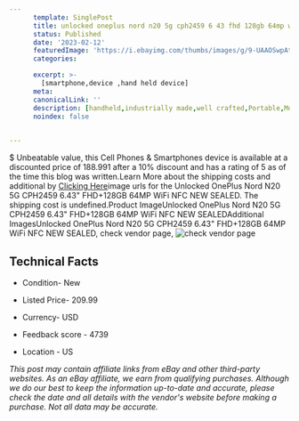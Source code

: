 ```yaml
---
      template: SinglePost
      title: unlocked oneplus nord n20 5g cph2459 6 43 fhd 128gb 64mp wifi nfc new sealed
      status: Published
      date: '2023-02-12'
      featuredImage: 'https://i.ebayimg.com/thumbs/images/g/9-UAAOSwpAtjv16H/s-l225.jpg'
      categories: 

      excerpt: >-
        [smartphone,device ,hand held device]
      meta:
      canonicalLink: ''
      description: [handheld,industrially made,well crafted,Portable,Mobile,Compact,Convenient,Lightweight,Maneuverable,Man-portable,Miniature,Carriable,Hand-held,Light,Holdable,Transportable,Mobile device,Pocket-sized,On-the-go,Wireless,Cordless,Compact size,Convenient size, smartphone,device ,hand held device]
      noindex: false

        
---
```

$
    Unbeatable value, this Cell Phones & Smartphones device is available at a discounted price of 188.991 after a 10% discount and has a rating of 5 as of the time this blog was written.Learn More about the shipping costs and additional by [Clicking Here](https://www.ebay.com/itm/155354140848?hash=item242bd410b0%3Ag%3A9-UAAOSwpAtjv16H&mkevt=1&mkcid=1&mkrid=711-53200-19255-0&campid=%253CePNCampaignId%253E&customid=%253CreferenceId%253E&toolid=10049)image urls for the Unlocked OnePlus Nord N20 5G CPH2459 6.43" FHD+128GB 64MP WiFi NFC NEW SEALED. The shipping cost is undefined.Product ImageUnlocked OnePlus Nord N20 5G CPH2459 6.43" FHD+128GB 64MP WiFi NFC NEW SEALEDAdditional ImagesUnlocked OnePlus Nord N20 5G CPH2459 6.43" FHD+128GB 64MP WiFi NFC NEW SEALED, check vendor page, ![check vendor page](https://origin-galleryplus.ebayimg.com/ws/web/155354140848_2_0_1/225x225.jpg,https://origin-galleryplus.ebayimg.com/ws/web/155354140848_3_0_1/225x225.jpg,https://origin-galleryplus.ebayimg.com/ws/web/155354140848_4_0_1/225x225.jpg,https://origin-galleryplus.ebayimg.com/ws/web/155354140848_5_0_1/225x225.jpg,https://origin-galleryplus.ebayimg.com/ws/web/155354140848_6_0_1/225x225.jpg,https://origin-galleryplus.ebayimg.com/ws/web/155354140848_7_0_1/225x225.jpg,https://origin-galleryplus.ebayimg.com/ws/web/155354140848_8_0_1/225x225.jpg)
    
    

 ## Technical Facts 



     
      

 - Condition- New 


      

 - Listed Price- 209.99 


      

 - Currency- USD 


      

 - Feedback score - 4739 


      

 - Location - US 


      
      

 *_This post may contain affiliate links from eBay and other third-party websites. As an eBay affiliate, we earn from qualifying purchases. Although we do our best to keep the information up-to-date and accurate, please check the date and all details with the vendor's website before making a purchase. Not all data may be accurate._*



    
    
    
    
    